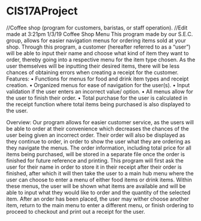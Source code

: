 # CIS17AProject
//Coffee shop (program for customers, baristas, or staff operation).
//Edit made at 3:21pm 1/3/19
Coffee Shop Menu
	This program made by our S.E.C. group, allows for easier navigation menus for ordering items sold at your shop. Through this program, a customer (hereafter referred to as a “user”) will be able to input their name and choose what kind of item they want to order, thereby going into a respective menu for the item type chosen. As the user themselves will be inputting their desired items, there will be less chances of obtaining errors when creating a receipt for the customer.
Features:
•	Functions for menus for food and drink item types and receipt creation.
•	Organized menus for ease of navigation for the user(s).
•	Input validation if the user enters an incorrect value/ option.
•	All menus allow for the user to finish their order.
•	Total purchase for the user is calculated in the receipt function where total items being purchased is also displayed to the user.

Overview:
Our program allows for easier customer service, as the users will be able to order at their convenience which decreases the chances of the user being given an incorrect order. Their order will also be displayed as they continue to order, in order to show the user what they are ordering as they navigate the menus. The order information, including total price for all items being purchased, will be stored in a separate file once the order is finished for future reference and printing.
This program will first ask the user for their name in order to store it in their receipt after their order is finished, after which it will then take the user to a main hub menu where the user can choose to enter a menu of either food items or drink items. Within these menus, the user will be shown what items are available and will be able to input what they would like to order and the quantity of the selected item. After an order has been placed, the user may wither choose another item, return to the main menu to enter a different menu, or finish ordering to proceed to checkout and print out a receipt for the user.
